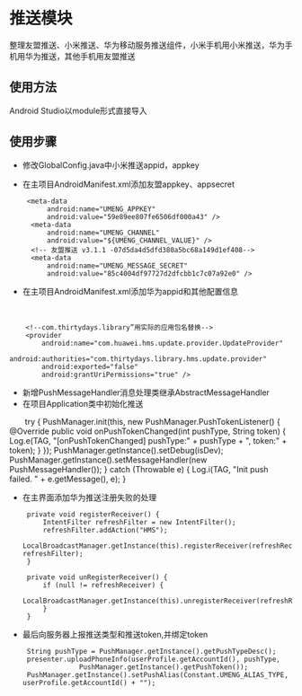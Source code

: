 # 推送模块
整理友盟推送、小米推送、华为移动服务推送组件，小米手机用小米推送，华为手机用华为推送，其他手机用友盟推送

## 使用方法
Android Studio以module形式直接导入

## 使用步骤
- 修改GlobalConfig.java中小米推送appid，appkey

- 在主项目AndroidManifest.xml添加友盟appkey、appsecret

       <meta-data
            android:name="UMENG_APPKEY"
            android:value="59e89ee807fe6506df000a43" />
        <meta-data
            android:name="UMENG_CHANNEL"
            android:value="${UMENG_CHANNEL_VALUE}" />
        <!-- 友盟推送 v3.1.1 -07d5da4d5dfd380a5bc68a149d1ef408-->
        <meta-data
            android:name="UMENG_MESSAGE_SECRET"
            android:value="85c4004df97727d2dfcbb1c7c07a92e0" />
            
- 在主项目AndroidManifest.xml添加华为appid和其他配置信息

        <meta-data
            android:name="com.huawei.hms.client.appid"
            android:value="100117231"></meta-data>
        <activity
            android:name="com.huawei.hms.activity.BridgeActivity"
            android:configChanges="orientation|locale|screenSize|layoutDirection|fontScale"
            android:excludeFromRecents="true"
            android:exported="false"
            android:hardwareAccelerated="true"
            android:theme="@android:style/Theme.Translucent">
            <meta-data
                android:name="hwc-theme"
                android:value="androidhwext:style/Theme.Emui.Translucent" />
        </activity>

        <!--com.thirtydays.library”用实际的应用包名替换-->
        <provider
            android:name="com.huawei.hms.update.provider.UpdateProvider"
            android:authorities="com.thirtydays.library.hms.update.provider"
            android:exported="false"
            android:grantUriPermissions="true" />
            
- 新增PushMessageHandler消息处理类继承AbstractMessageHandler
- 在项目Application类中初始化推送

        try {
            PushManager.init(this, new PushManager.PushTokenListener() {
                @Override
                public void onPushTokenChanged(int pushType, String token) {
                    Log.e(TAG, "[onPushTokenChanged] pushType:" + pushType + ", token:" + token);
                }
            });
            PushManager.getInstance().setDebug(isDev);
            PushManager.getInstance().setMessageHandler(new PushMessageHandler());
        } catch (Throwable e) {
            Log.i(TAG, "Init push failed. " + e.getMessage(), e);
        }
        
- 在主界面添加华为推送注册失败的处理

       private void registerReceiver() {
           IntentFilter refreshFilter = new IntentFilter();
           refreshFilter.addAction("HMS");
           LocalBroadcastManager.getInstance(this).registerReceiver(refreshReceiver, refreshFilter);
       }

       private void unRegisterReceiver() {
           if (null != refreshReceiver) {
               LocalBroadcastManager.getInstance(this).unregisterReceiver(refreshReceiver);
           }
       }
       
- 最后向服务器上报推送类型和推送token,并绑定token

       String pushType = PushManager.getInstance().getPushTypeDesc();
       presenter.uploadPhoneInfo(userProfile.getAccountId(), pushType,
                    PushManager.getInstance().getPushToken());
       PushManager.getInstance().setPushAlias(Constant.UMENG_ALIAS_TYPE, userProfile.getAccountId() + "");
